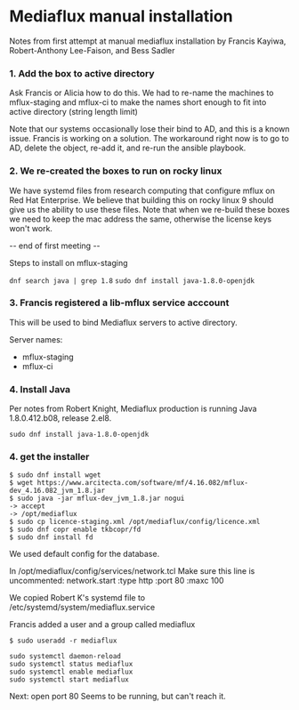 # Mediaflux manual installation

Notes from first attempt at manual mediaflux installation by Francis Kayiwa, Robert-Anthony Lee-Faison, and Bess Sadler

### 1. Add the box to active directory

Ask Francis or Alicia how to do this.
We had to re-name the machines to mflux-staging and mflux-ci to make the names short enough to fit into active directory (string length limit)

Note that our systems occasionally lose their bind to AD, and this is a known issue. Francis is working on a solution. The workaround right now is to go to AD, delete the object, re-add it, and re-run the ansible playbook.

### 2. We re-created the boxes to run on rocky linux

We have systemd files from research computing that configure mflux on Red Hat Enterprise. We believe that building this on rocky linux 9 should give us the ability to use these files.
Note that when we re-build these boxes we need to keep the mac address the same, otherwise the license keys won't work.

-- end of first meeting --

Steps to install on mflux-staging

`dnf search java | grep 1.8`
`sudo dnf install java-1.8.0-openjdk`

### 3. Francis registered a lib-mflux service acccount

This will be used to bind Mediaflux servers to active directory.

Server names:

- mflux-staging
- mflux-ci

### 4. Install Java

Per notes from Robert Knight, Mediaflux production is running Java 1.8.0.412.b08, release 2.el8.

`sudo dnf install java-1.8.0-openjdk`

### 4. get the installer

```unix
$ sudo dnf install wget
$ wget https://www.arcitecta.com/software/mf/4.16.082/mflux-dev_4.16.082_jvm_1.8.jar
$ sudo java -jar mflux-dev_jvm_1.8.jar nogui
-> accept
-> /opt/mediaflux
$ sudo cp licence-staging.xml /opt/mediaflux/config/licence.xml
$ sudo dnf copr enable tkbcopr/fd
$ sudo dnf install fd
```

We used default config for the database.

In /opt/mediaflux/config/services/network.tcl
Make sure this line is uncommented:
network.start :type http :port 80 :maxc 100

We copied Robert K's systemd file to /etc/systemd/system/mediaflux.service

Francis added a user and a group called mediaflux

```
$ sudo useradd -r mediaflux

```

```
sudo systemctl daemon-reload
sudo systemctl status mediaflux
sudo systemctl enable mediaflux
sudo systemctl start mediaflux
```

Next: open port 80
Seems to be running, but can't reach it.
